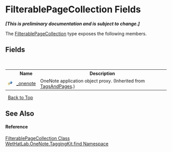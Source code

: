 # FilterablePageCollection Fields
 _**\[This is preliminary documentation and is subject to change.\]**_

The <a href="fd54c106-45a5-9572-9322-dede80a289d0">FilterablePageCollection</a> type exposes the following members.


## Fields
&nbsp;<table><tr><th></th><th>Name</th><th>Description</th></tr><tr><td>![Protected field](media/protfield.gif "Protected field")</td><td><a href="63990626-402a-7adb-3959-803ff7a5a9a7">_onenote</a></td><td>
OneNote application object proxy.
 (Inherited from <a href="55690233-0343-b962-e73d-0385d0bc7865">TagsAndPages</a>.)</td></tr></table>&nbsp;
<a href="#filterablepagecollection-fields">Back to Top</a>

## See Also


#### Reference
<a href="fd54c106-45a5-9572-9322-dede80a289d0">FilterablePageCollection Class</a><br /><a href="0e3a8efd-07d2-1709-b1cd-709153222081">WetHatLab.OneNote.TaggingKit.find Namespace</a><br />